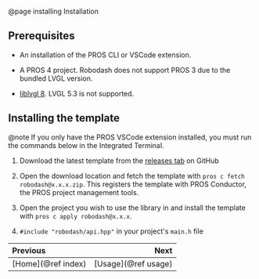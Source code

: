 @page installing Installation

## Prerequisites

- An installation of the PROS CLI or VSCode extension.

- A PROS 4 project. Robodash does not support PROS 3 due to the bundled LVGL
  version.

- [liblvgl 8](https://github.com/purduesigbots/liblvgl). LVGL 5.3 is not
  supported.

## Installing the template

@note If you only have the PROS VSCode extension installed, you must run the
commands below in the Integrated Terminal.

1. Download the latest template from the
   [releases tab](https://github.com/unwieldycat/robodash/releases) on GitHub

2. Open the download location and fetch the template with
   `pros c fetch robodash@x.x.x.zip`. This registers the template with PROS
   Conductor, the PROS project management tools.

3. Open the project you wish to use the library in and install the template with
   `pros c apply robodash@x.x.x`.

4. `#include "robodash/api.hpp"` in your project's `main.h` file

<div class="section_buttons">
 
| Previous          |                Next |
|:------------------|--------------------:|
| [Home](@ref index) | [Usage](@ref usage) |
 
</div>
